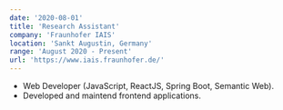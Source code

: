 ```yaml
---
date: '2020-08-01'
title: 'Research Assistant'
company: 'Fraunhofer IAIS'
location: 'Sankt Augustin, Germany'
range: 'August 2020 - Present'
url: 'https://www.iais.fraunhofer.de/'
---
```


- Web Developer (JavaScript, ReactJS, Spring Boot, Semantic Web).
- Developed and maintend frontend applications.